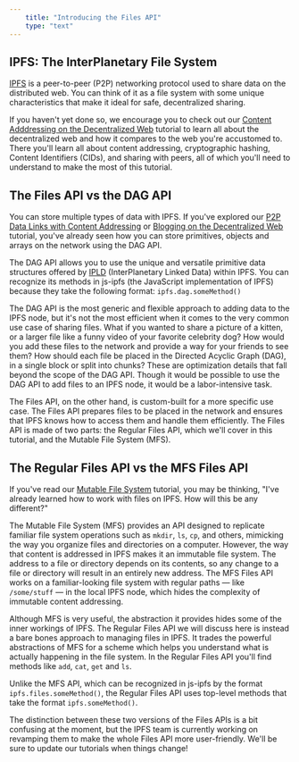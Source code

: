 ```yaml
---
    title: "Introducing the Files API"
    type: "text"
---
```


## IPFS: The InterPlanetary File System

[IPFS](https://ipfs.io/) is a peer-to-peer (P2P) networking protocol used to share data on the distributed web. You can think of it as a file system with some unique characteristics that make it ideal for safe, decentralized sharing.

If you haven't yet done so, we encourage you to check out our [Content Adddressing on the Decentralized Web](https://proto.school/content-addressing/) tutorial to learn all about the decentralized web and how it compares to the web you're accustomed to. There you'll learn all about content addressing, cryptographic hashing, Content Identifiers (CIDs), and sharing with peers, all of which you'll need to understand to make the most of this tutorial.

## The Files API vs the DAG API

You can store multiple types of data with IPFS. If you've explored our [P2P Data Links with Content Addressing](https://proto.school/basics) or [Blogging on the Decentralized Web](https://proto.school/blog) tutorial, you've already seen how you can store primitives, objects and arrays on the network using the DAG API.

The DAG API allows you to use the unique and versatile primitive data structures offered by [IPLD](https://github.com/ipld/ipld) (InterPlanetary Linked Data) within IPFS. You can recognize its methods in js-ipfs (the JavaScript implementation of IPFS) because they take the following format: `ipfs.dag.someMethod()`

The DAG API is the most generic and flexible approach to adding data to the IPFS node, but it's not the most efficient when it comes to the very common use case of sharing files. What if you wanted to share a picture of a kitten, or a larger file like a funny video of your favorite celebrity dog? How would you add these files to the network and provide a way for your friends to see them? How should each file be placed in the Directed Acyclic Graph (DAG), in a single block or split into chunks? These are optimization details that fall beyond the scope of the DAG API. Though it would be possible to use the DAG API to add files to an IPFS node, it would be a labor-intensive task.

The Files API, on the other hand, is custom-built for a more specific use case. The Files API prepares files to be placed in the network and ensures that IPFS knows how to access them and handle them efficiently. The Files API is made of two parts: the Regular Files API, which we'll cover in this tutorial, and the Mutable File System (MFS).

## The Regular Files API vs the MFS Files API

If you've read our [Mutable File System](https://proto.school/mutable-file-system) tutorial, you may be thinking, "I've already learned how to work with files on IPFS. How will this be any different?"

The Mutable File System (MFS) provides an API designed to replicate familiar file system operations such as `mkdir`, `ls`, `cp`, and others, mimicking the way you organize files and directories on a computer. However, the way that content is addressed in IPFS makes it an immutable file system. The address to a file or directory depends on its contents, so any change to a file or directory will result in an entirely new address. The MFS Files API works on a familiar-looking file system with regular paths — like `/some/stuff` — in the local IPFS node, which hides the complexity of immutable content addressing.

Although MFS is very useful, the abstraction it provides hides some of the inner workings of IPFS. The Regular Files API we will discuss here is instead a bare bones approach to managing files in IPFS. It trades the powerful abstractions of MFS for a scheme which helps you understand what is actually happening in the file system. In the Regular Files API you'll find methods like `add`, `cat`, `get` and `ls`.

Unlike the MFS API, which can be recognized in js-ipfs by the format `ipfs.files.someMethod()`, the Regular Files API uses top-level methods that take the format `ipfs.someMethod()`.

The distinction between these two versions of the Files APIs is a bit confusing at the moment, but the IPFS team is currently working on revamping them to make the whole Files API more user-friendly. We'll be sure to update our tutorials when things change!

